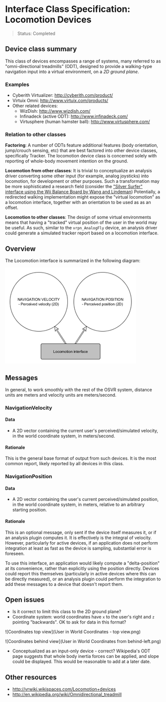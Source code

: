 # Interface Class Specification: Locomotion Devices

> Status: Completed

## Device class summary
This class of devices encompasses a range of systems, many referred to as "omni-directional treadmills" (ODT), designed to provide a walking-type navigation input into a virtual environment, on a *2D ground plane*.

### Examples
- Cyberith Virtualizer: <http://cyberith.com/product/>
- Virtuix Omni: <http://www.virtuix.com/products/>
- Other related devices:
	- WizDish: <http://www.wizdish.com/>
	- Infinadeck (active ODT): <http://www.infinadeck.com/>
	- Virtusphere (human hamster ball): <http://www.virtusphere.com/>


### Relation to other classes
**Factoring**: A number of ODTs feature additional features (body orientation, jump/crouch sensing, etc) that are best factored into other device classes, specifically Tracker. The locomotion device class is concerned solely with reporting of whole-body movement intention on the ground.

**Locomotion from other classes**: It is trivial to conceptualize an analysis driver converting some other input (for example, analog joysticks) into locomotion, for development or other purposes. Such a transformation may be more sophisticated a research field (consider the ["Silver Surfer" interface using the Wii Balance Board by Wang and Lindeman](http://dx.doi.org/10.1109/3DUI.2011.5759235)) Potentially, a redirected walking implementation might expose the "virtual locomotion" as a locomotion interface, together with an orientation to be used as as an offset.

**Locomotion to other classes**: The design of some virtual environments means that having a "tracked" virtual position of the user in the world may be useful. As such, similar to the `vrpn_AnalogFly` device, an analysis driver could generate a simulated tracker report based on a locomotion interface.

## Overview
The Locomotion interface is summarized in the following diagram:

![Locomotion interface class](LocomotionInterface.png)

## Messages
In general, to work smoothly with the rest of the OSVR system, distance units are meters and velocity units are meters/second.

### NavigationVelocity
#### Data
- A 2D vector containing the current user's perceived/simulated velocity, in the world coordinate system, in meters/second.

#### Rationale
This is the general base format of output from such devices. It is the most common report, likely reported by all devices in this class.

### NavigationPosition
#### Data
- A 2D vector containing the user's current perceived/simulated position, in the world coordinate system, in meters, relative to an arbitrary starting position.

#### Rationale
This is an optional message, only sent if the device itself measures it, or if an analysis plugin computes it. It is effectively is the integral of velocity. However, particularly for active devices, if an application does not perform integration at least as fast as the device is sampling, substantial error is foreseen.

To use this interface, an application would likely compute a "delta-position" at its convenience, rather than explicitly using the position directly. Devices could report this themselves (particularly in active devices where this can be directly measured), or an analysis plugin could perform the integration to add these messages to a device that doesn't report them.

## Open issues

- Is it correct to limit this class to the 2D ground plane?
- Coordinate system: world coordinates have `x` to the user's right and `z` pointing "backwards". OK to ask for data in this format?

![Coordinates top view](User in World Coordinates - top view.png)

![Coordinates behind view](User in World Coordinates from behind-left.png)

- Conceptualized as an input-only device - correct? Wikipedia's ODT page suggests that whole body inertia forces can be applied, and slope could be displayed. This would be reasonable to add at a later date.

## Other resources
- <http://vrwiki.wikispaces.com/Locomotion+devices>
- <http://en.wikipedia.org/wiki/Omnidirectional_treadmill>
